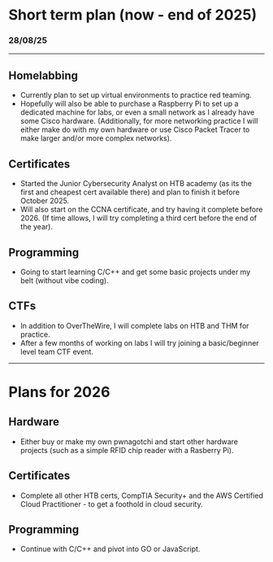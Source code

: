 # Short term plan (now - end of 2025)
### 28/08/25
---
## Homelabbing
- Currently plan to set up virtual environments to practice red teaming.
- Hopefully will also be able to purchase a Raspberry Pi to set up a dedicated machine for labs, or even a small network as I already have some Cisco hardware.
(Additionally, for more networking practice I will either make do with my own hardware or use Cisco Packet Tracer to make larger and/or more complex networks).

## Certificates
- Started the Junior Cybersecurity Analyst on HTB academy (as its the first and cheapest cert available there) and plan to finish it before October 2025.
- Will also start on the CCNA certificate, and try having it complete before 2026.
(If time allows, I will try completing a third cert before the end of the year). 

## Programming
- Going to start learning C/C++ and get some basic projects under my belt (without vibe coding).

## CTFs
- In addition to OverTheWire, I will complete labs on HTB and THM for practice. 
- After a few months of working on labs I will try joining a basic/beginner level team CTF event.

---
# Plans for 2026

## Hardware
- Either buy or make my own pwnagotchi and start other hardware projects (such as a simple RFID chip reader with a Rasberry Pi).

## Certificates
- Complete all other HTB certs, CompTIA Security+ and the AWS Certified Cloud Practitioner - to get a foothold in cloud security.

## Programming
- Continue with C/C++ and pivot into GO or JavaScript.
